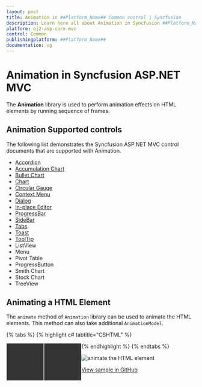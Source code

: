 ```yaml
---
layout: post
title: Animation in ##Platform_Name## Common control | Syncfusion
description: Learn here all about Animation in Syncfusion ##Platform_Name## Common control of Syncfusion Essential JS 2 and more.
platform: ej2-asp-core-mvc
control: Common
publishingplatform: ##Platform_Name##
documentation: ug
---
```


# Animation in Syncfusion ASP.NET MVC

The **Animation** library is used to perform animation effects on HTML elements by running sequence of frames.

## Animation Supported controls

The following list demonstrates the Syncfusion ASP.NET MVC control documents that are supported with Animation.

* [Accordion](../accordion/how-to/customize-expand-collapse-actions)
* [Accumulation Chart](../accumulation-chart/legend#enable-animation)
* [Bullet Chart](../bullet-chart/customization#animation)
* [Chart](../chart/legend#enable-animation)
* [Circular Gauge](../circular-gauge/gauge-pointers#animation)
* [Context Menu](../context-menu/how-to/change-animation-settings)
* [Dialog](../dialog/animation)
* [In-place Editor](../in-place-editor/how-to/custom-animation)
* [ProgressBar](../progress-bar/animation)
* [SideBar](../sidebar/how-to/sidebar-with-variation-animation)
* [Tabs](../tab/how-to/set-custom-animation)
* [Toast](../toast/animation)
* [ToolTip](../tooltip/animation)
* ListView
* Menu
* Pivot Table
* ProgressButton
* Smith Chart
* Stock Chart
* TreeView

## Animating a HTML Element

The `animate` method of `Animation` library can be used to animate the HTML elements. This method can also take additional `AnimationModel`.

{% tabs %}
{% highlight c# tabtitle="CSHTML" %}
     
<div id="fade"></div>
<div id="zoom"></div>
<script>
    var animation = new ej.base.Animation({ duration: 5000 });
    animation.animate('#fade', { name: 'FadeOut' });
    animation.animate('#zoom', { name: 'ZoomOut' });
</script>

<style>
    #fade, #zoom {
        background: #333333;
        border: 1px solid #cecece;
        box-sizing: border-box;
        float: left;
        height: 100px;
        width: 100px;
    }
</style>

{% endhighlight %}
{% endtabs %}

![animate the HTML element](images/animation.gif)

> [View sample in GitHub](https://github.com/SyncfusionExamples/asp-net-mvc-animation)
